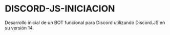 # DISCORD-JS-INICIACION
Desarrollo inicial de un BOT funcional para Discord utilizando Discord.JS en su versión 14.
